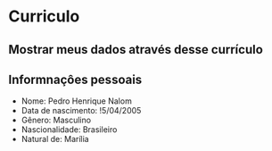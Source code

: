 # **Curriculo**
Mostrar  meus dados através desse currículo  
---

## Informnaçôes pessoais
- Nome: Pedro Henrique Nalom
- Data de nascimento: !5/04/2005
- Gênero: Masculino
- Nascionalidade: Brasileiro
- Natural de: Marília